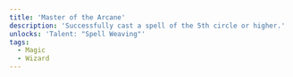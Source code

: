 ```yaml
---
title: 'Master of the Arcane'
description: 'Successfully cast a spell of the 5th circle or higher.'
unlocks: 'Talent: "Spell Weaving"'
tags:
  - Magic
  - Wizard
---
```

